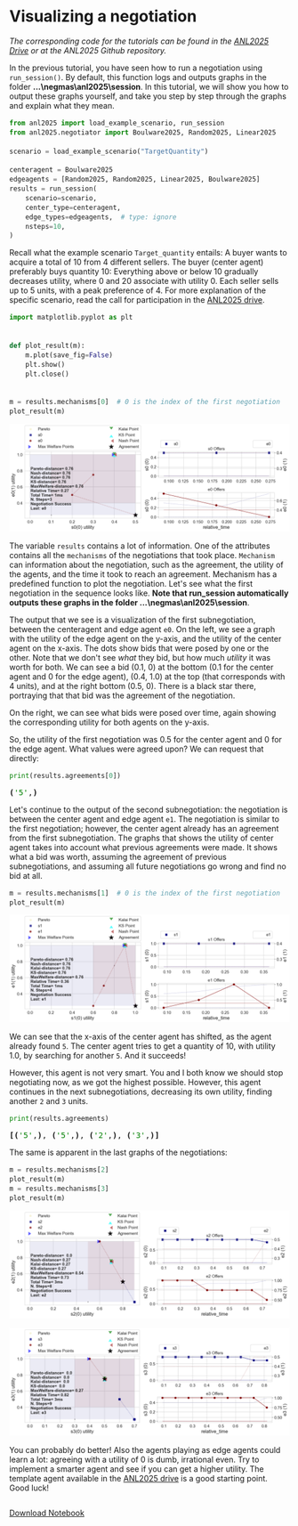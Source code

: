 # Visualizing a negotiation

*The corresponding code for the tutorials can be found in the [ANL2025 Drive](https://drive.google.com/drive/folders/1xc5qt7XlZQQv6q1NVnu2vP6Ou-YOQUms?usp=drive_link) or at the ANL2025 Github repository.*

In the previous tutorial, you have seen how to run a negotiation using `run_session()`. By default, this function logs and outputs graphs in the folder **...\negmas\anl2025\session**. In this tutorial, we will show you how to output these graphs yourself, and take you step by step through the graphs and explain what they mean.




```python
from anl2025 import load_example_scenario, run_session
from anl2025.negotiator import Boulware2025, Random2025, Linear2025

scenario = load_example_scenario("TargetQuantity")

centeragent = Boulware2025
edgeagents = [Random2025, Random2025, Linear2025, Boulware2025]
results = run_session(
    scenario=scenario,
    center_type=centeragent,
    edge_types=edgeagents,  # type: ignore
    nsteps=10,
)
```

Recall what the example scenario `Target_quantity` entails: A buyer wants to acquire a total of 10 from 4 different sellers. The buyer (center agent) preferably buys quantity 10: Everything above or below 10 gradually decreases utility, where 0 and 20 associate with utility 0. Each seller sells up to 5 units, with a peak preference of 4. For more explanation of the specific scenario, read the call for participation in the [ANL2025 drive](tinyurl.com/ANLdocs).


```python
import matplotlib.pyplot as plt


def plot_result(m):
    m.plot(save_fig=False)
    plt.show()
    plt.close()


m = results.mechanisms[0]  # 0 is the index of the first negotiation
plot_result(m)
```



![png](tutorial_visualization_files/tutorial_visualization_3_0.png)




The variable `results` contains a lot of information. One of the attributes contains all the `mechanisms` of the negotiations that took place. `Mechanism` can information about the negotiation, such as the agreement, the utility of the agents, and the time it took to reach an agreement. Mechanism has a predefined function to plot the negotiation. Let's see what the first negotiation in the sequence looks like. **Note that run_session automatically outputs these graphs in the folder ...\negmas\anl2025\session**.

The output that we see is a visualization of the first subnegotiation, between the centeragent and edge agent `e0`. On the left, we see a graph with the utility of the edge agent on the y-axis, and the utility of the center agent on the x-axis. The dots show bids that were posed by one or the other. Note that we don't see *what* they bid, but how much *utility* it was worth for both. We can see a bid (0.1, 0) at the bottom (0.1 for the center agent and 0 for the edge agent), (0.4, 1.0) at the top (that corresponds with 4 units), and at the right bottom (0.5, 0). There is a black star there, portraying that that bid was the agreement of the negotiation.

On the right, we can see what bids were posed over time, again showing the corresponding utility for both agents on the y-axis.

So, the utility of the first negotiation was 0.5 for the center agent and 0 for the edge agent. What values were agreed upon? We can request that directly:


```python
print(results.agreements[0])
```


<pre style="white-space:pre;overflow-x:auto;line-height:normal;font-family:Menlo,'DejaVu Sans Mono',consolas,'Courier New',monospace"><span style="font-weight: bold">(</span><span style="color: #008000; text-decoration-color: #008000">'5'</span>,<span style="font-weight: bold">)</span>
</pre>



Let's continue to the output of the second subnegotiation: the negotiation is between the center agent and edge agent `e1`. The negotiation is similar to the first negotiation; however, the center agent already has an agreement from the first subnegotiation. The graphs that shows the utility of center agent takes into account what previous agreements were made. It shows what a bid was worth, assuming the agreement of previous subnegotiations, and assuming all future negotiations go wrong and find no bid at all.


```python
m = results.mechanisms[1]  # 0 is the index of the first negotiation
plot_result(m)
```



![png](tutorial_visualization_files/tutorial_visualization_8_0.png)



We can see that the x-axis of the center agent has shifted, as the agent already found `5`. The center agent tries to get a quantity of 10, with utility 1.0, by searching for another `5`. And it succeeds!

However, this agent is not very smart. You and I both know we should stop negotiating now, as we got the highest possible. However, this agent continues in the next subnegotiations, decreasing its own utility, finding another `2` and `3` units.


```python
print(results.agreements)
```


<pre style="white-space:pre;overflow-x:auto;line-height:normal;font-family:Menlo,'DejaVu Sans Mono',consolas,'Courier New',monospace"><span style="font-weight: bold">[(</span><span style="color: #008000; text-decoration-color: #008000">'5'</span>,<span style="font-weight: bold">)</span>, <span style="font-weight: bold">(</span><span style="color: #008000; text-decoration-color: #008000">'5'</span>,<span style="font-weight: bold">)</span>, <span style="font-weight: bold">(</span><span style="color: #008000; text-decoration-color: #008000">'2'</span>,<span style="font-weight: bold">)</span>, <span style="font-weight: bold">(</span><span style="color: #008000; text-decoration-color: #008000">'3'</span>,<span style="font-weight: bold">)]</span>
</pre>



The same is apparent in the last graphs of the negotiations:


```python
m = results.mechanisms[2]
plot_result(m)
m = results.mechanisms[3]
plot_result(m)
```



![png](tutorial_visualization_files/tutorial_visualization_12_0.png)





![png](tutorial_visualization_files/tutorial_visualization_12_1.png)



You can probably do better! Also the agents playing as edge agents could learn a lot: agreeing with a utility of 0 is dumb, irrational even. Try to implement a smarter agent and see if you can get a higher utility. The template agent available in the [ANL2025 drive](tinyurl.com/ANLdocs) is a good starting point. Good luck!


```python
```
[Download Notebook](/anl2025/tutorials/notebooks/tutorial_visualization.ipynb)
